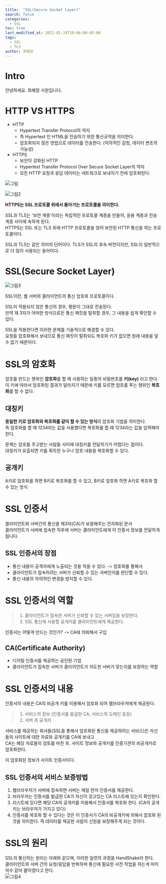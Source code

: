 ```yaml
---
title:  "SSL(Secure Socket Layer)"
search: false
categories: 
  - SSL
toc: true  
last_modified_at: 2022-01-19T10:06:00-05:00
tags:
  - SSL
  - TLS
author: 최혜정
---
```


# Intro
안녕하세요. 최혜정 사원입니다.

# HTTP VS HTTPS
- HTTP
    - Hypertext Transfer Protocol의 약자
    - 즉 Hypertext 인 HTML을 전송하기 위한 통신규약을 의미한다.   
    - 암호화되지 않은 방법으로 데이터를 전송한다. (악의적인 감청, 데이터 변조의 가능성)
- HTTPS
    - 보안이 강화된 HTTP
    - Hypertext Transfer Protocol Over Secure Socket Layer의 약자
    - 모든 HTTP 요청과 응답 데이터는 네트워크로 보내지기 전에 암호화된다.
    
![그림](https://i.imgur.com/4GHgl0T.png)

![그림2](https://mblogthumb-phinf.pstatic.net/MjAyMDExMDVfMjQ5/MDAxNjA0NTM1MTI0NzE1.00BvdcZNRLEOBWZPuQgZ3z0RZVuSHGUt3W0FZeAVEjcg.JzhYEerfZcufm2dClNTlBQMfw6xXcmlULEVjdmu6pBsg.PNG.skinfosec2000/SE-7c7eb625-28c2-4057-9eeb-bfa739f09f6f.png?type=w800) 

**HTTPS는 SSL 프로토콜 위에서 돌아가는 프로토콜을 의미한다.**

SSL과 TLS는 '보안 계층'이라는 독립적인 프로토콜 계층을 만들어, 응용 계층과 전송 계층 사이에 속하게 된다.   
HTTPS는 SSL 또는 TLS 위에 HTTP 프로토콜을 얹어 보안된 HTTP 통신을 하는 프로토콜이다.    
  
SSL과 TLS는 같은 의미의 단어이다. TLS가 SSL의 후속 버전이지만, SSL이 일반적으로 더 많이 사용되는 용어이다.   

# SSL(Secure Socket Layer)
![그림3](https://user-images.githubusercontent.com/50317129/129691442-090810ed-30c5-4245-aa9d-9dd785f621a6.png)

SSL이란, 웹 서버와 클라이언트의 통신 암호화 프로토콜이다.    

SSL이 적용되지 않은 통신의 경우, 평문이 그대로 전송된다.   
만약 제 3자가 어떠한 방식으로든 통신 패킷을 탈취할 경우, 그 내용을 쉽게 확인할 수 있다. 

SSL을 적용한다면 이러한 문제를 기술적으로 해결할 수 있다.    
요청을 암호화해서 보내므로 통신 패킷이 탈취되도 복호화 키가 없으면 원래 내용을 알 수 없기 때문이다.    


# SSL의 암호화
암호를 만드는 행위인 **암호화**를 할 때 사용하는 일종의 비밀번호를 **키(key)** 라고 한다.    
이 키에 따라서 암호화된 결과가 달라지기 때문에 키를 모르면 암호를 푸는 행위인 **복호화**를 할 수 없다.   
  

## 대칭키
**동일한 키로 암호화와 복호화를 같이 할 수 있는 방식**의 암호화 기법을 의미한다.    
즉 암호화를 할 때 1234라는 값을 사용했다면 복호화를 할 때 1234라는 값을 입력해야한다. 

문제는 암호를 주고받는 사람들 사이에 대칭키를 전달하기가 어렵다는 점이다.    
대칭키가 유출되면 키를 획득한 누구나 암호 내용을 복호화할 수 있다.    

## 공개키
A키로 암호화를 하면 B키로 복호화를 할 수 있고, B키로 암호화 하면 A키로 복호화 할 수 있는 방식

# SSL 인증서
클라이언트와 서버간의 통신을 제3자(CA)가 보증해주는 전자화된 문서    
클라이언트가 서버에 접속한 직후에 서버는 클라이언트에게 이 인증서 정보를 전달하게 됩니다.

## SSL 인증서의 장점
 - 통신 내용이 공격자에게 노출되는 것을 막을 수 있다. -> 암호화를 통해서
 - 클라이언트가 접속하려는 서버가 신뢰할 수 있는 서버인지를 판단할 수 있다.
 - 통신 내용의 악의적인 변경을 방지할 수 있다.

# SSL 인증서의 역할
> 1. 클라이언트가 접속한 서버가 신뢰할 수 있는 서버임을 보장한다.
> 2. SSL 통신에 사용할 공개키를 클라이언트에게 제공한다.

인증서는 어떻게 만드는 것인가? -> CA에 의뢰해서 구입

## CA(Certificate Authority)
- 디지털 인증서를 제공하는 공인된 기업    
- 클라이언트가 접속한 서버가 클라이언트가 의도한 서버가 맞는지를 보장하는 역할   


# SSL 인증서의 내용
인증서의 내용은 CA의 비공개 키를 이용해서 암호화 되어 웹브라우저에게 제공된다.
> 1. 서비스의 정보 (인증서를 발급한 CA, 서비스의 도메인 등등)
> 2. 서버 측 공개키


서비스를 제공하는 회사들(SSL을 통해서 암호화된 통신을 제공하려는 서비스)은 자신들의 사이트에 대한 자료와 공개키를 CA에 보내고   
CA는 해당 자료들의 검토를 마친 후, 사이트 정보와 공개키를 인증기관의 비공개키로 암호화한다.    

이 암호화된 정보가 사이트 인증서이다.

## SSL 인증서의 서비스 보증방법
1. 웹브라우저가 서버에 접속하면 서버는 제일 먼저 인증서를 제공한다.
2. 브라우저는 인증서를 발급한 CA가 자신이 갖고있는 CA 리스트에 있는지 확인한다.
3. 리스트에 있다면 해당 CA의 공개키를 이용해서 인증서를 복호화 한다. (CA의 공개키는 브라우저가 가지고 있다)
4. 인증서를 복호화 할 수 있다는 것은 이 인증서가 CA의 비공개키에 의해서 암호화 된 것을 의미한다. 즉 데이터를 제공한 사람의 신원을 보장해주게 되는 것이다.

# SSL의 원리
SSL의 통신하는 원리는 아래와 같으며, 이러한 일련의 과정을 HandShake라 한다.    
클라이언트와 서버 간의 요청/응답을 반복하며 통신에 필요한 사전 작업을 하는게 마치 악수 같아 붙어졌다고 한다.    
![그림4](https://user-images.githubusercontent.com/50317129/129752108-1423e7cf-3c4c-4e4c-a77a-7a76d208d7f8.png)




